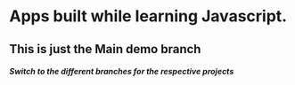 # Apps built while learning Javascript.

## This is just the Main demo branch

##### Switch to the different branches for the respective projects
